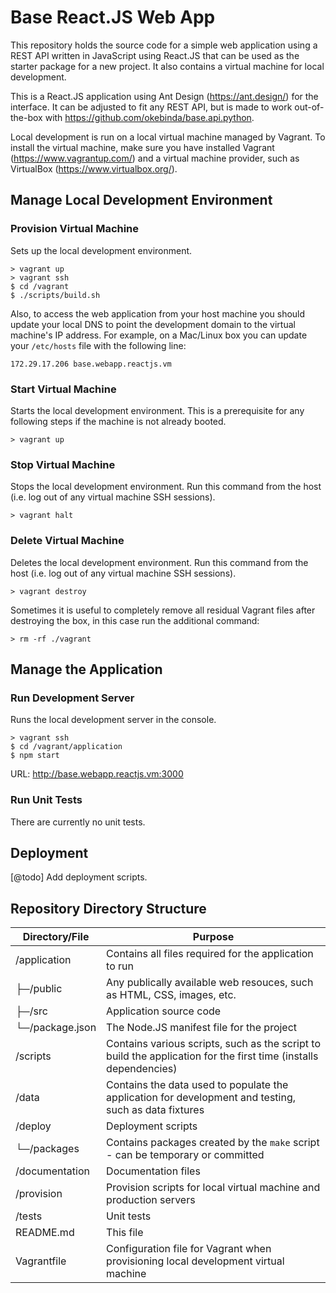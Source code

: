 # Base React.JS Web App

This repository holds the source code for a simple web application using a REST API written in JavaScript using React.JS that can be used as the starter package for a new project. It also contains a virtual machine for local development.

This is a React.JS application using Ant Design (https://ant.design/) for the interface. It can be adjusted to fit any REST API, but is made to work out-of-the-box with https://github.com/okebinda/base.api.python.

Local development is run on a local virtual machine managed by Vagrant. To install the virtual machine, make sure you have installed Vagrant (https://www.vagrantup.com/) and a virtual machine provider, such as VirtualBox (https://www.virtualbox.org/).

## Manage Local Development Environment

### Provision Virtual Machine

Sets up the local development environment.

```ssh
> vagrant up
> vagrant ssh
$ cd /vagrant
$ ./scripts/build.sh
```

Also, to access the web application from your host machine you should update your local DNS to point the development domain to the virtual machine's IP address. For example, on a Mac/Linux box you can update your `/etc/hosts` file with the following line:

```
172.29.17.206 base.webapp.reactjs.vm
```

### Start Virtual Machine

Starts the local development environment. This is a prerequisite for any following steps if the machine is not already booted.

```ssh
> vagrant up
```

### Stop Virtual Machine

Stops the local development environment. Run this command from the host (i.e. log out of any virtual machine SSH sessions).

```ssh
> vagrant halt
```

### Delete Virtual Machine

Deletes the local development environment. Run this command from the host (i.e. log out of any virtual machine SSH sessions).

```ssh
> vagrant destroy
```

Sometimes it is useful to completely remove all residual Vagrant files after destroying the box, in this case run the additional command:

```ssh
> rm -rf ./vagrant
```

## Manage the Application

### Run Development Server

Runs the local development server in the console.

```ssh
> vagrant ssh
$ cd /vagrant/application
$ npm start
```

URL: http://base.webapp.reactjs.vm:3000

### Run Unit Tests

There are currently no unit tests.


## Deployment

[@todo] Add deployment scripts.


## Repository Directory Structure

| Directory/File      | Purpose       |
| ------------------- | ------------- |
| /application        | Contains all files required for the application to run |
|  ├─/public          | Any publically available web resouces, such as HTML, CSS, images, etc. |
|  ├─/src             | Application source code |
|  └─/package.json    | The Node.JS manifest file for the project |
| /scripts            | Contains various scripts, such as the script to build the application for the first time (installs dependencies) |
| /data               | Contains the data used to populate the application for development and testing, such as data fixtures |
| /deploy             | Deployment scripts |
|  └─/packages        | Contains packages created by the `make` script - can be temporary or committed |
| /documentation      | Documentation files |
| /provision          | Provision scripts for local virtual machine and production servers |
| /tests              | Unit tests |
| README.md           | This file |
| Vagrantfile         | Configuration file for Vagrant when provisioning local development virtual machine |
